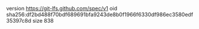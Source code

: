 version https://git-lfs.github.com/spec/v1
oid sha256:df2bd488f70bdf689691bfa9243de8b0f1966f6330df986ec3580edf35397c8d
size 838
